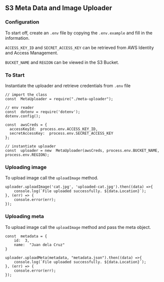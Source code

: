 ## S3 Meta Data and Image Uploader

### Configuration
To start off, create an `.env` file by copying the `.env.example` and fill in the information.

`ACCESS_KEY_ID` and `SECRET_ACCESS_KEY` can be retrieved from AWS Identity and Access Management. 

`BUCKET_NAME` and `REGION` can be viewed in the S3 Bucket.

### To Start

Instantiate the uploader and retrieve credentials from `.env` file
```
// import the class
const  MetaUploader = require("./meta-uploader");

// env reader
const  dotenv = require('dotenv');
dotenv.config();

const  awsCreds = {
  accessKeyId:  process.env.ACCESS_KEY_ID,
  secretAccessKey:  process.env.SECRET_ACCESS_KEY
};

// instantiate uploader
const  uploader = new  MetaUploader(awsCreds, process.env.BUCKET_NAME, process.env.REGION);
```

### Uploading image
To upload image call the `uploadImage` method.
```
uploader.uploadImage('cat.jpg', 'uploaded-cat.jpg').then((data) =>{
	console.log(`File uploaded successfully. ${data.Location}`);
}, (err) => {
	console.error(err);
});
```

### Uploading meta
To upload image call the `uploadImage` method and pass the meta object.
```
const  metadata = {
	id:  3,
	name:  "Juan dela Cruz"
}

uploader.uploadMeta(metadata, "metadata.json").then((data) =>{
	console.log(`File uploaded successfully. ${data.Location}`);
}, (err) => {
	console.error(err);
});
```

